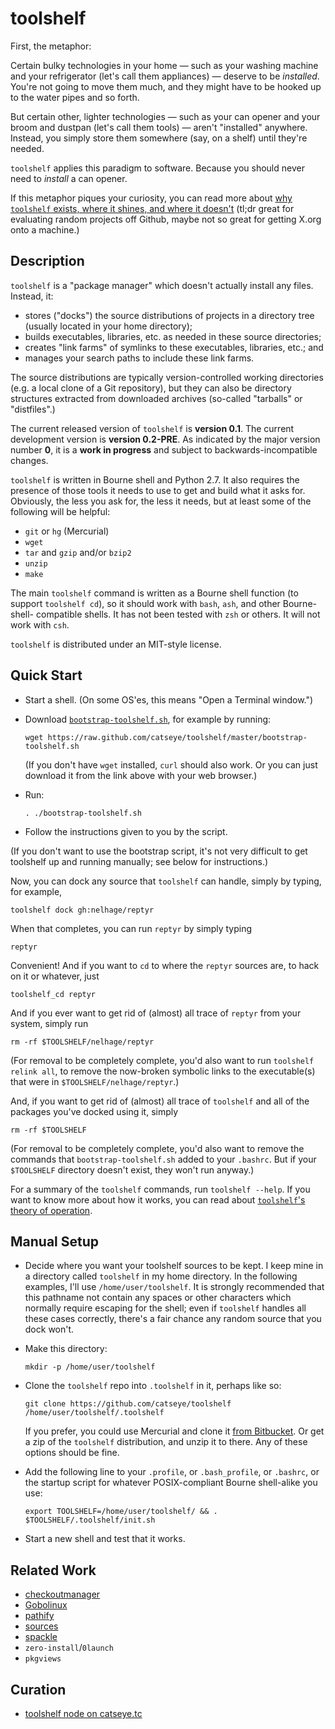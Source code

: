toolshelf
=========

First, the metaphor:

Certain bulky technologies in your home — such as your washing machine and your
refrigerator (let's call them appliances) — deserve to be *installed*.  You're
not going to move them much, and they might have to be hooked up to the water
pipes and so forth.

But certain other, lighter technologies — such as your can opener and your 
broom and dustpan (let's call them tools) — aren't "installed" anywhere.
Instead, you simply store them somewhere (say, on a shelf) until they're needed.

`toolshelf` applies this paradigm to software.  Because you should never need to
*install* a can opener.

If this metaphor piques your curiosity, you can read more about
[why `toolshelf` exists, where it shines, and where it doesn't](https://github.com/catseye/toolshelf/blob/master/doc/Philosophy.markdown)
(tl;dr great for evaluating random projects off Github, maybe not so great
for getting X.org onto a machine.)

Description
-----------

`toolshelf` is a "package manager" which doesn't actually install any files.
Instead, it:

*   stores ("docks") the source distributions of projects in a directory tree
    (usually located in your home directory);
*   builds executables, libraries, etc. as needed in these source directories;
*   creates "link farms" of symlinks to these executables, libraries, etc.; and 
*   manages your search paths to include these link farms.

The source distributions are typically version-controlled working directories
(e.g. a local clone of a Git repository), but they can also be directory
structures extracted from downloaded archives (so-called "tarballs" or
"distfiles".)

The current released version of `toolshelf` is **version 0.1**.  The current
development version is **version 0.2-PRE**.  As indicated by the major version
number **0**, it is a **work in progress** and subject to backwards-incompatible
changes.

`toolshelf` is written in Bourne shell and Python 2.7.  It also requires the
presence of those tools it needs to use to get and build what it asks for.
Obviously, the less you ask for, the less it needs, but at least some of the
following will be helpful:

*   `git` or `hg` (Mercurial)
*   `wget`
*   `tar` and `gzip` and/or `bzip2`
*   `unzip`
*   `make`

The main `toolshelf` command is written as a Bourne shell function (to support
`toolshelf cd`), so it should work with `bash`, `ash`, and other Bourne-shell-
compatible shells.  It has not been tested with `zsh` or others.  It will not
work with `csh`.

`toolshelf` is distributed under an MIT-style license.

Quick Start
-----------

*   Start a shell.  (On some OS'es, this means "Open a Terminal window.")
    
*   Download [`bootstrap-toolshelf.sh`][], for example by running:
  
        wget https://raw.github.com/catseye/toolshelf/master/bootstrap-toolshelf.sh
    
    (If you don't have `wget` installed, `curl` should also work.  Or you can
    just download it from the link above with your web browser.)
    
*   Run:
    
        . ./bootstrap-toolshelf.sh
    
*   Follow the instructions given to you by the script.

[`bootstrap-toolshelf.sh`]: https://raw.github.com/catseye/toolshelf/master/bootstrap-toolshelf.sh

(If you don't want to use the bootstrap script, it's not very difficult to
get toolshelf up and running manually; see below for instructions.)

Now, you can dock any source that `toolshelf` can handle, simply by typing,
for example,

    toolshelf dock gh:nelhage/reptyr

When that completes, you can run `reptyr` by simply typing

    reptyr

Convenient!  And if you want to `cd` to where the `reptyr` sources are, to
hack on it or whatever, just

    toolshelf_cd reptyr

And if you ever want to get rid of (almost) all trace of `reptyr` from your
system, simply run

    rm -rf $TOOLSHELF/nelhage/reptyr

(For removal to be completely complete, you'd also want to run
`toolshelf relink all`, to remove the now-broken symbolic links to the
executable(s) that were in `$TOOLSHELF/nelhage/reptyr`.)

And, if you want to get rid of (almost) all trace of `toolshelf` and all of
the packages you've docked using it, simply

    rm -rf $TOOLSHELF

(For removal to be completely complete, you'd also want to remove the commands
that `bootstrap-toolshelf.sh` added to your `.bashrc`.  But if your `$TOOLSHELF`
directory doesn't exist, they won't run anyway.)

For a summary of the `toolshelf` commands, run `toolshelf --help`.  If you
want to know more about how it works, you can read about
[`toolshelf`'s theory of operation](https://github.com/catseye/toolshelf/blob/master/doc/Theory_of_Operation.markdown).

Manual Setup
------------

*   Decide where you want your toolshelf sources to be kept.  I keep mine
    in a directory called `toolshelf` in my home directory.  In the following
    examples, I'll use `/home/user/toolshelf`.  It is strongly recommended
    that this pathname not contain any spaces or other characters which
    normally require escaping for the shell; even if `toolshelf` handles all
    these cases correctly, there's a fair chance any random source that you
    dock won't.
    
*   Make this directory:
    
        mkdir -p /home/user/toolshelf
    
*   Clone the `toolshelf` repo into `.toolshelf` in it, perhaps like so:
    
        git clone https://github.com/catseye/toolshelf /home/user/toolshelf/.toolshelf
    
    If you prefer, you could use Mercurial and clone it [from Bitbucket](https://bitbucket.org/catseye/toolshelf).
    Or get a zip of the `toolshelf` distribution, and unzip it to there.  Any
    of these options should be fine.

*   Add the following line to your `.profile`, or `.bash_profile`, or
    `.bashrc`, or the startup script for whatever POSIX-compliant Bourne
    shell-alike you use:
    
        export TOOLSHELF=/home/user/toolshelf/ && . $TOOLSHELF/.toolshelf/init.sh

*   Start a new shell and test that it works.

Related Work
------------

*   [checkoutmanager](https://bitbucket.org/reinout/checkoutmanager)
*   [Gobolinux](http://gobolinux.org/)
*   [pathify](https://github.com/kristi/pathify)
*   [sources](https://github.com/trentm/sources)
*   [spackle](https://github.com/kristi/spackle)
*   `zero-install`/`0launch`
*   `pkgviews`

Curation
--------

*   [toolshelf node on catseye.tc](http://catseye.tc/node/toolshelf)
